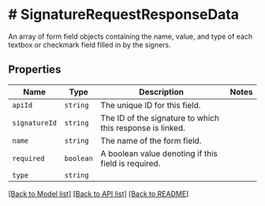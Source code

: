 # # SignatureRequestResponseData

An array of form field objects containing the name, value, and type of each textbox or checkmark field filled in by the signers.

## Properties

Name | Type | Description | Notes
------------ | ------------- | ------------- | -------------
| `apiId` | ```string``` |  The unique ID for this field.  |  |
| `signatureId` | ```string``` |  The ID of the signature to which this response is linked.  |  |
| `name` | ```string``` |  The name of the form field.  |  |
| `required` | ```boolean``` |  A boolean value denoting if this field is required.  |  |
| `type` | ```string``` |    |  |

[[Back to Model list]](../../README.md#models) [[Back to API list]](../../README.md#endpoints) [[Back to README]](../../README.md)

